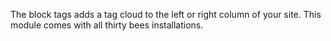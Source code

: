 The block tags adds a tag cloud to the left or right column of your site. This module comes with all thirty bees installations. 